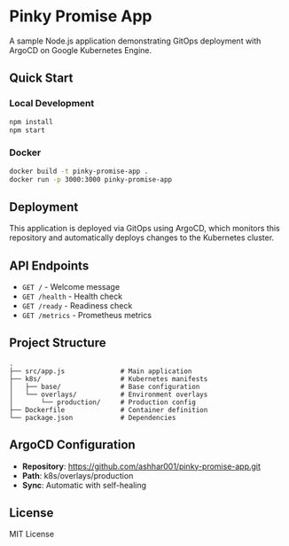 # Pinky Promise App

A sample Node.js application demonstrating GitOps deployment with ArgoCD on Google Kubernetes Engine.

## Quick Start

### Local Development
```bash
npm install
npm start
```

### Docker
```bash
docker build -t pinky-promise-app .
docker run -p 3000:3000 pinky-promise-app
```

## Deployment

This application is deployed via GitOps using ArgoCD, which monitors this repository and automatically deploys changes to the Kubernetes cluster.

## API Endpoints

- `GET /` - Welcome message
- `GET /health` - Health check
- `GET /ready` - Readiness check  
- `GET /metrics` - Prometheus metrics

## Project Structure

```
.
├── src/app.js              # Main application
├── k8s/                    # Kubernetes manifests
│   ├── base/               # Base configuration
│   └── overlays/           # Environment overlays
│       └── production/     # Production config
├── Dockerfile              # Container definition
└── package.json            # Dependencies
```

## ArgoCD Configuration

- **Repository**: https://github.com/ashhar001/pinky-promise-app.git
- **Path**: k8s/overlays/production
- **Sync**: Automatic with self-healing

## License

MIT License
